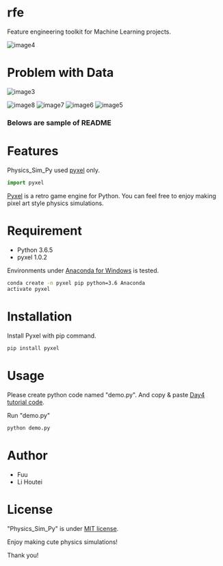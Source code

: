 # rfe
Feature engineering toolkit for Machine Learning projects.


![image4](https://user-images.githubusercontent.com/78530659/137844101-5bb5cc97-ac65-40ce-9f67-5b678256226e.png)


# Problem with Data
![image3](https://user-images.githubusercontent.com/78530659/137844103-b8634012-9e9c-4d39-8a90-9448aed995ba.png)


![image8](https://user-images.githubusercontent.com/78530659/137844091-796ff5a9-7e4e-4e4c-a4b3-e77aaaf3ea94.png)
![image7](https://user-images.githubusercontent.com/78530659/137844095-c6eb0995-358d-436c-83d5-1e7bbed9501e.png)
![image6](https://user-images.githubusercontent.com/78530659/137844097-36d389b0-7b2e-4afb-877d-80403311ce25.png)
![image5](https://user-images.githubusercontent.com/78530659/137844098-de35c2d0-fea7-4460-89fc-16e88e822bc2.png)






### Belows are sample of README


# Features

Physics_Sim_Py used [pyxel](https://github.com/kitao/pyxel) only.

```python
import pyxel
```
[Pyxel](https://github.com/kitao/pyxel) is a retro game engine for Python.
You can feel free to enjoy making pixel art style physics simulations.

# Requirement

* Python 3.6.5
* pyxel 1.0.2

Environments under [Anaconda for Windows](https://www.anaconda.com/distribution/) is tested.

```bash
conda create -n pyxel pip python=3.6 Anaconda
activate pyxel
```

# Installation

Install Pyxel with pip command.

```bash
pip install pyxel
```

# Usage

Please create python code named "demo.py".
And copy &amp; paste [Day4 tutorial code](https://cpp-learning.com/pyxel_physical_sim4/).

Run "demo.py"

```bash
python demo.py
```


# Author

* Fuu
* Li Houtei

# License

"Physics_Sim_Py" is under [MIT license](https://en.wikipedia.org/wiki/MIT_License).

Enjoy making cute physics simulations!

Thank you!
